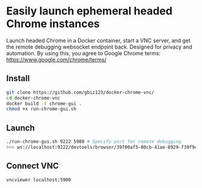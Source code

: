 # Easily launch ephemeral headed Chrome instances
Launch headed Chrome in a Docker container, start a VNC server, and get the remote debugging websocket endpoint back.
Designed for privacy and automation.
By using this, you agree to Google Chrome terms: https://www.google.com/chrome/terms/

## Install
```bash
git clone https://github.com/gbiz123/docker-chrome-vnc/
cd docker-chrome-vnc
docker build -t chrome-gui .
chmod +x run-chrome-gui.sh
```

## Launch
```bash
./run-chrome-gui.sh 9222 5900 # Specify port for remote debugging
>>> ws://localhost:9222/devtools/browser/39700af5-80cb-41ae-8929-f39f9ca1ccd9
```

## Connect VNC
```bash
vncviewer localhost:5900
```
